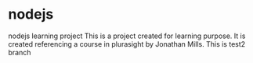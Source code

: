 # nodejs
nodejs learning project
This is a project created for learning purpose. It is created referencing a course in plurasight by Jonathan Mills.
This is test2 branch
